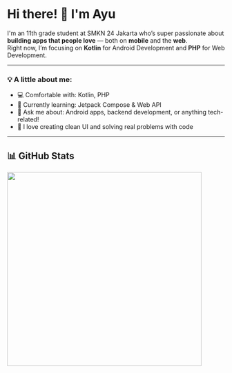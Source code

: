 # Hi there! 👋 I'm Ayu

I'm an 11th grade student at SMKN 24 Jakarta who’s super passionate about **building apps that people love** — both on **mobile** and the **web**.  
Right now, I’m focusing on **Kotlin** for Android Development and **PHP** for Web Development.

---

### 💡 A little about me:
- 💻 Comfortable with: Kotlin, PHP
- 🌱 Currently learning: Jetpack Compose & Web API
- 💬 Ask me about: Android apps, backend development, or anything tech-related!
- 🌸 I love creating clean UI and solving real problems with code

---

## 📊 GitHub Stats

<img src="https://github-readme-stats.vercel.app/api/top-langs/?username=ayusafitri721&theme=rose_pine&layout=compact&langs_count=6" width="450"/>

